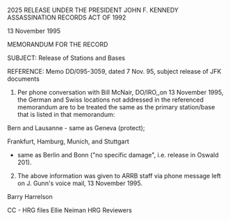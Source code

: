 2025 RELEASE UNDER THE PRESIDENT JOHN F. KENNEDY ASSASSINATION RECORDS ACT OF 1992

13 November 1995

MEMORANDUM FOR THE RECORD

SUBJECT: Release of Stations and Bases

REFERENCE: Memo DD/095-3059, dated 7 Nov. 95, subject release of JFK documents

1. Per phone conversation with Bill McNair, DO/IRO,,on 13 November 1995, the German and Swiss locations not addressed in the referenced memorandum are to be treated the same as the primary station/base that is listed in that memorandum:

Bern and Lausanne - same as Geneva (protect);

Frankfurt, Hamburg, Munich, and Stuttgart

- same as Berlin and Bonn ("no specific damage", i.e. release in Oswald 201).

2. The above information was given to ARRB staff via phone message left on J. Gunn's voice mail, 13 November 1995.

Barry Harrelson

CC - HRG files
Ellie Neiman
HRG Reviewers
